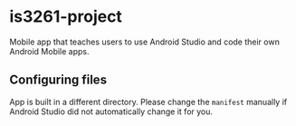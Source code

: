 # is3261-project

Mobile app that teaches users to use Android Studio and code their own Android Mobile apps.

## Configuring files

App is built in a different directory. Please change the `manifest` manually if Android Studio 
did not automatically change it for you.
